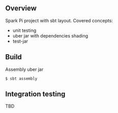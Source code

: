 ## Overview

Spark Pi project with sbt layout.
Covered concepts:
- unit testing
- uber jar with dependencies shading
- test-jar


## Build

Assembly uber jar

`$ sbt assembly`


## Integration testing

TBD
